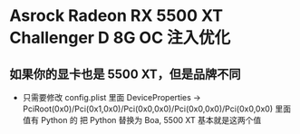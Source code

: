 # Asrock Radeon RX 5500 XT Challenger D 8G OC 注入优化

## 如果你的显卡也是 5500 XT，但是品牌不同

* 只需要修改 config.plist 里面 DeviceProperties -> PciRoot(0x0)/Pci(0x1,0x0)/Pci(0x0,0x0)/Pci(0x0,0x0)/Pci(0x0,0x0) 里面值有 Python 的 把 Python 替换为 Boa, 5500 XT 基本就是这两个值